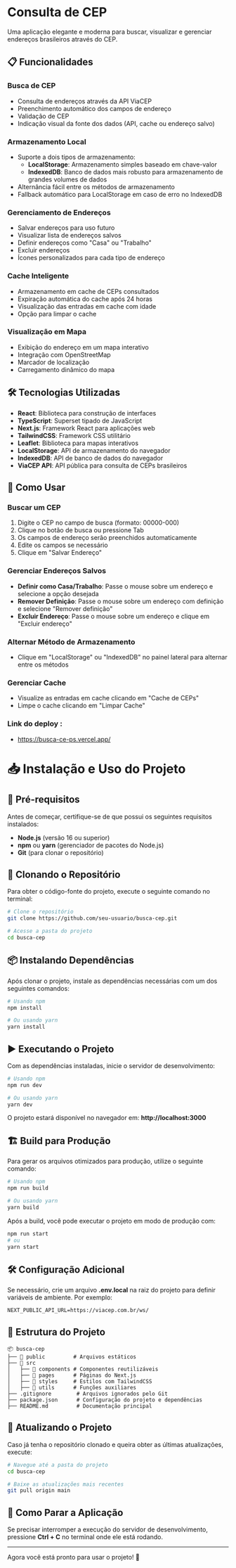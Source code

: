 # Consulta de CEP

Uma aplicação elegante e moderna para buscar, visualizar e gerenciar endereços brasileiros através do CEP.

## 📋 Funcionalidades

### Busca de CEP
- Consulta de endereços através da API ViaCEP
- Preenchimento automático dos campos de endereço
- Validação de CEP
- Indicação visual da fonte dos dados (API, cache ou endereço salvo)

### Armazenamento Local
- Suporte a dois tipos de armazenamento:
  - **LocalStorage**: Armazenamento simples baseado em chave-valor
  - **IndexedDB**: Banco de dados mais robusto para armazenamento de grandes volumes de dados
- Alternância fácil entre os métodos de armazenamento
- Fallback automático para LocalStorage em caso de erro no IndexedDB

### Gerenciamento de Endereços
- Salvar endereços para uso futuro
- Visualizar lista de endereços salvos
- Definir endereços como "Casa" ou "Trabalho"
- Excluir endereços
- Ícones personalizados para cada tipo de endereço

### Cache Inteligente
- Armazenamento em cache de CEPs consultados
- Expiração automática do cache após 24 horas
- Visualização das entradas em cache com idade
- Opção para limpar o cache

### Visualização em Mapa
- Exibição do endereço em um mapa interativo
- Integração com OpenStreetMap
- Marcador de localização
- Carregamento dinâmico do mapa

## 🛠️ Tecnologias Utilizadas

- **React**: Biblioteca para construção de interfaces
- **TypeScript**: Superset tipado de JavaScript
- **Next.js**: Framework React para aplicações web
- **TailwindCSS**: Framework CSS utilitário
- **Leaflet**: Biblioteca para mapas interativos
- **LocalStorage**: API de armazenamento do navegador
- **IndexedDB**: API de banco de dados do navegador
- **ViaCEP API**: API pública para consulta de CEPs brasileiros

## 🚀 Como Usar

### Buscar um CEP
1. Digite o CEP no campo de busca (formato: 00000-000)
2. Clique no botão de busca ou pressione Tab
3. Os campos de endereço serão preenchidos automaticamente
4. Edite os campos se necessário
5. Clique em "Salvar Endereço"

### Gerenciar Endereços Salvos
- **Definir como Casa/Trabalho**: Passe o mouse sobre um endereço e selecione a opção desejada
- **Remover Definição**: Passe o mouse sobre um endereço com definição e selecione "Remover definição"
- **Excluir Endereço**: Passe o mouse sobre um endereço e clique em "Excluir endereço"

### Alternar Método de Armazenamento
- Clique em "LocalStorage" ou "IndexedDB" no painel lateral para alternar entre os métodos

### Gerenciar Cache
- Visualize as entradas em cache clicando em "Cache de CEPs"
- Limpe o cache clicando em "Limpar Cache"

### Link do deploy :
- https://busca-ce-ps.vercel.app/

# 📥 Instalação e Uso do Projeto

## 🚀 Pré-requisitos
Antes de começar, certifique-se de que possui os seguintes requisitos instalados:

- **Node.js** (versão 16 ou superior)
- **npm** ou **yarn** (gerenciador de pacotes do Node.js)
- **Git** (para clonar o repositório)

## 📌 Clonando o Repositório
Para obter o código-fonte do projeto, execute o seguinte comando no terminal:

```sh
# Clone o repositório
git clone https://github.com/seu-usuario/busca-cep.git

# Acesse a pasta do projeto
cd busca-cep
```

## 📦 Instalando Dependências
Após clonar o projeto, instale as dependências necessárias com um dos seguintes comandos:

```sh
# Usando npm
npm install

# Ou usando yarn
yarn install
```

## ▶️ Executando o Projeto
Com as dependências instaladas, inicie o servidor de desenvolvimento:

```sh
# Usando npm
npm run dev

# Ou usando yarn
yarn dev
```

O projeto estará disponível no navegador em: **http://localhost:3000**

## 🏗️ Build para Produção
Para gerar os arquivos otimizados para produção, utilize o seguinte comando:

```sh
# Usando npm
npm run build

# Ou usando yarn
yarn build
```

Após a build, você pode executar o projeto em modo de produção com:

```sh
npm run start
# ou
yarn start
```

## 🛠️ Configuração Adicional
Se necessário, crie um arquivo **.env.local** na raiz do projeto para definir variáveis de ambiente. Por exemplo:

```env
NEXT_PUBLIC_API_URL=https://viacep.com.br/ws/
```

## 📝 Estrutura do Projeto
```plaintext
📦 busca-cep
├── 📁 public         # Arquivos estáticos
├── 📁 src
│   ├── 📁 components # Componentes reutilizáveis
│   ├── 📁 pages      # Páginas do Next.js
│   ├── 📁 styles     # Estilos com TailwindCSS
│   ├── 📁 utils      # Funções auxiliares
├── .gitignore        # Arquivos ignorados pelo Git
├── package.json      # Configuração do projeto e dependências
├── README.md         # Documentação principal
```

## 🔄 Atualizando o Projeto
Caso já tenha o repositório clonado e queira obter as últimas atualizações, execute:

```sh
# Navegue até a pasta do projeto
cd busca-cep

# Baixe as atualizações mais recentes
git pull origin main
```

## 🛑 Como Parar a Aplicação
Se precisar interromper a execução do servidor de desenvolvimento, pressione **Ctrl + C** no terminal onde ele está rodando.

---

Agora você está pronto para usar o projeto! 🚀


